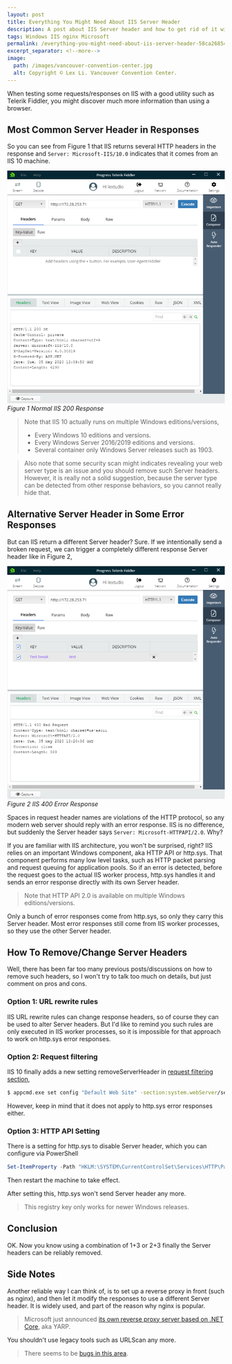 ```yaml
---
layout: post
title: Everything You Might Need About IIS Server Header
description: A post about IIS Server header and how to get rid of it with proper steps.
tags: Windows IIS nginx Microsoft
permalink: /everything-you-might-need-about-iis-server-header-58ca268547be
excerpt_separator: <!--more-->
image:
  path: /images/vancouver-convention-center.jpg
  alt: Copyright © Lex Li. Vancouver Convention Center.
---
```


When testing some requests/responses on IIS with a good utility such as Telerik Fiddler, you might discover much more information than using a browser.
<!--more-->

## Most Common Server Header in Responses
So you can see from Figure 1 that IIS returns several HTTP headers in the response and `Server: Microsoft-IIS/10.0` indicates that it comes from an IIS 10 machine.

![img-description](/images/normal-iis-200-response.png)
_Figure 1 Normal IIS 200 Response_

> Note that IIS 10 actually runs on multiple Windows editions/versions,
>
> * Every Windows 10 editions and versions.
> * Every Windows Server 2016/2019 editions and versions.
> * Several container only Windows Server releases such as 1903.

> Also note that some security scan might indicates revealing your web server type is an issue and you should remove such Server headers. However, it is really not a solid suggestion, because the server type can be detected from other response behaviors, so you cannot really hide that.

## Alternative Server Header in Some Error Responses

But can IIS return a different Server header? Sure. If we intentionally send a broken request, we can trigger a completely different response Server header like in Figure 2,

![img-description](/images/iis-400-error-response.png)
_Figure 2 IIS 400 Error Response_

Spaces in request header names are violations of the HTTP protocol, so any modern web server should reply with an error response. IIS is no difference, but suddenly the Server header says `Server: Microsoft-HTTPAPI/2.0`. Why?

If you are familiar with IIS architecture, you won't be surprised, right? IIS relies on an important Windows component, aka HTTP API or http.sys. That component performs many low level tasks, such as HTTP packet parsing and request queuing for application pools. So if an error is detected, before the request goes to the actual IIS worker process, http.sys handles it and sends an error response directly with its own Server header.

> Note that HTTP API 2.0 is available on multiple Windows editions/versions.

Only a bunch of error responses come from http.sys, so only they carry this Server header. Most error responses still come from IIS worker processes, so they use the other Server header.

## How To Remove/Change Server Headers

Well, there has been far too many previous posts/discussions on how to remove such headers, so I won't try to talk too much on details, but just comment on pros and cons.

### Option 1: URL rewrite rules

IIS URL rewrite rules can change response headers, so of course they can be used to alter Server headers. But I'd like to remind you such rules are only executed in IIS worker processes, so it is impossible for that approach to work on http.sys error responses.

### Option 2: Request filtering

IIS 10 finally adds a new setting removeServerHeader in [request filtering section](https://docs.microsoft.com/iis/configuration/system.webserver/security/requestfiltering/#new-in-iis-100),

``` bash
$ appcmd.exe set config "Default Web Site" -section:system.webServer/security/requestFiltering /removeServerHeader:true
```

However, keep in mind that it does not apply to http.sys error responses either.

### Option 3: HTTP API Setting

There is a setting for http.sys to disable Server header, which you can configure via PowerShell

``` powershell
Set-ItemProperty -Path "HKLM:\SYSTEM\CurrentControlSet\Services\HTTP\Parameters" -Name DisableServerHeader -Value 1
```

Then restart the machine to take effect.

After setting this, http.sys won't send Server header any more.

> This registry key only works for newer Windows releases.

## Conclusion

OK. Now you know using a combination of 1+3 or 2+3 finally the Server headers can be reliably removed.

## Side Notes

Another reliable way I can think of, is to set up a reverse proxy in front (such as nginx), and then let it modify the responses to use a different Server header. It is widely used, and part of the reason why nginx is popular.

> Microsoft just announced [its own reverse proxy server based on .NET Core](https://devblogs.microsoft.com/dotnet/introducing-yarp-preview-1/), aka YARP.

You shouldn't use legacy tools such as URLScan any more.

> There seems to be [bugs in this area](https://serverfault.com/questions/1017033/how-to-hide-the-iis-8-5-header-when-response-code-403-7-is-returned).
